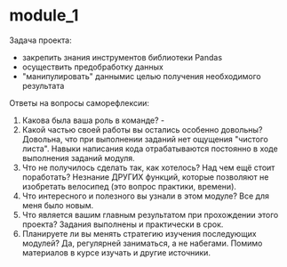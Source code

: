# module_1
Задача проекта:
- закрепить знания инструментов библиотеки Pandas
- осуществить предобработку данных
- "манипулировать" даннымис целью получения необходимого результата

Ответы на вопросы саморефлексии:
1. Какова была ваша роль в команде? -
2. Какой частью своей работы вы остались особенно довольны?
Довольна, что при выполнении заданий нет ощущения "чистого листа". Навыки написания кода отрабатываются постоянно в ходе выполнения заданий модуля.
3. Что не получилось сделать так, как хотелось? Над чем ещё стоит поработать?
Незнание ДРУГИХ функций, которые позволяют не изобретать велосипед (это вопрос практики, времени).
4. Что интересного и полезного вы узнали в этом модуле?
Все для меня было новым.
5. Что является вашим главным результатом при прохождении этого проекта?
Задания выполнены и практически в срок.
6. Планируете ли вы менять стратегию изучения последующих модулей?
Да, регулярней заниматься, а не набегами. Помимо материалов в курсе изучать и другие источники.
